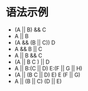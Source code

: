 # 语法示例

- (A || B) && C
- A || B
- (A && (B || C)) D
- A && B || C
- A || B && C 
- (A || B C ) || D 
- A || B:(C || D) E:(F || G || H)
- (A || (B C || D) E) E (F || G)
- A || (B || C) (D || E)